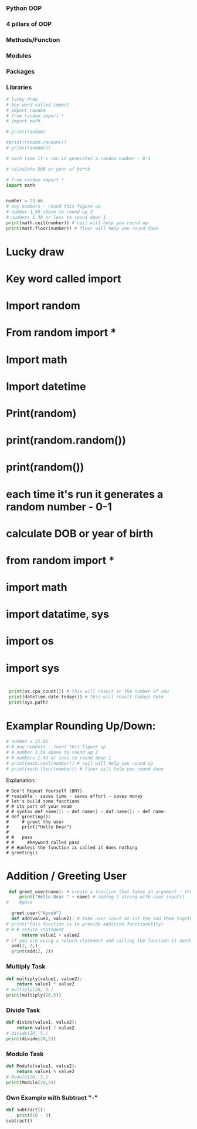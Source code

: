 ### Python OOP
### 4 pillars of OOP
### Methods/Function
### Modules
### Packages
### Libraries
```python
# lucky draw
# key word called import
# import random
# from random import *
# import math

# print(random)

#print(random.random())
# print(random())

# each time it's run it generates a random number - 0-1

# calculate DOB or year of birth

# from random import *
import math


number = 23.66
# any numbers - round this figure up
# number 1.50 above to round up 2
# numbers 1.49 or less to round down 1
print(math.ceil(number)) # ceil will help you round up
print(math.floor(number)) # floor will help you round down

```
# Lucky draw
# Key word called import
# Import random
# From random import *
# Import math
# Import datetime
# Print(random)

# print(random.random())

# print(random())

# each time it's run it generates a random number - 0-1

# calculate DOB or year of birth


# from random import *
# import math
# import datatime, sys
# import os
# import sys
#
```python
 print(os.cpu_count()) # this will result in the number of cpu
 print(datetime.date.today()) # this will result todays date
 print(sys.path)

```
# Examplar Rounding Up/Down:
```python
# number = 23.66
# # any numbers - round this figure up
# # number 1.50 above to round up 2
# # numbers 1.49 or less to round down 1
# print(math.ceil(number)) # ceil will help you round up
# print(math.floor(number)) # floor will help you round down
```

Explanation:

```commandline
# Don't Repeat Yourself (DRY)
# reusable - saves time - saves effort - saves money
# let's build some functions
# # its part of your exam
# # syntax def name(): - def name() - daf name(): - def name:
# def greeting():
#     # greet the user
#     print("Hello Dear")
#
# #   pass
# #     #keyword called pass
# # #unless the function is called it does nothing
# greeting()
```



# Addition / Greeting User
```python
 def greet_user(name): # create a function that takes an argument - the name
     print("Hello Dear " + name) # adding 2 string with user input()
#    #pass

  greet_user("Ayoub")
  def add(value1, value2): # take user input at int the add them together display the outcome
# print("this function is to provide addition functionality)
# # # return statement
      return value1 + value2
# if you are using a return statement and calling the function it needs to be in a print st.
  add(2, 2,)
  print(add(2, 2))
```



### Multiply Task
```python
def multiply(value1, value2):
    return value1 * value2
# multiply(20, 5,)
print(multiply(20,5))
```
### Divide Task
```python
def divide(value1, value2):
    return value1 / value2
# divide(20, 5,)
print(divide(20,5))
```
### Modulo Task
```python
def Modulo(value1, value2):
    return value1 % value2
# Modulo(20, 5,)
print(Modulo(20,5))
```
### Own Example with Subtract "-"
```python
def subtract():
    print(10 - 3)
subtract()
```
